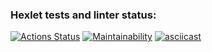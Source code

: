 ### Hexlet tests and linter status:
[![Actions Status](https://github.com/pestrukha/python-project-49/actions/workflows/hexlet-check.yml/badge.svg)](https://github.com/pestrukha/python-project-49/actions)
[![Maintainability](https://api.codeclimate.com/v1/badges/97446d47a3b34883f6fd/maintainability)](https://codeclimate.com/github/pestrukha/python-project-49/maintainability)
[![asciicast](https://asciinema.org/a/LMnIPEKGINaBqahEbnOLBZjPD.svg)](https://asciinema.org/a/LMnIPEKGINaBqahEbnOLBZjPD)
